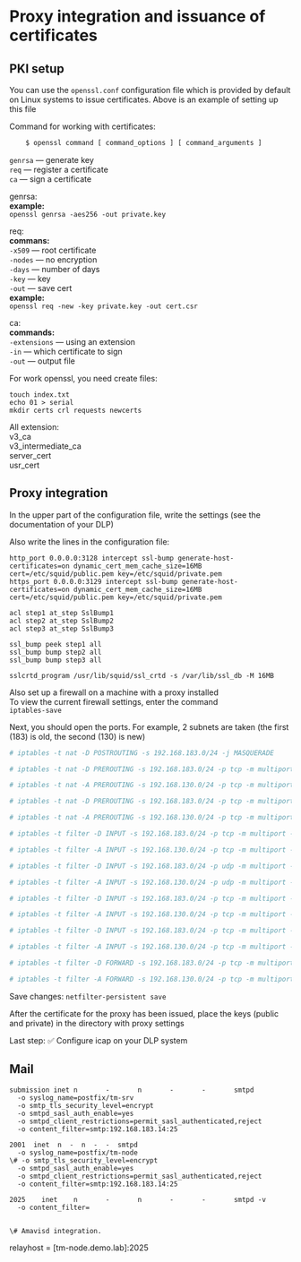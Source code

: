 # Proxy integration and issuance of certificates

## PKI setup

You can use the `openssl.conf` configuration file which is provided by default on Linux systems to issue certificates. Above is an example of setting up this file    

Command for working with certificates:    
```bash
	$ openssl command [ command_options ] [ command_arguments ]
````

`genrsa` — generate key    
`req` — register a certificate    
`ca` — sign a certificate    

genrsa:    
	**example:**    
		`openssl genrsa -aes256 -out private.key`    
    
req:    
	**commans:**    
		`-x509` — root certificate    
		`-nodes` — no encryption    
		`-days` — number of days    
		`-key` — key    
		`-out` — save cert    
	**example:**    
		`openssl req -new -key private.key -out cert.csr`    
    
ca:    
	**commands:**    
		`-extensions` — using an extension    
		`-in` — which certificate to sign    
		`-out` — output file   


For work openssl, you need create files:    
```
touch index.txt    
echo 01 > serial    
mkdir certs crl requests newcerts    
```
    
All extension:    
v3_ca    
v3_intermediate_ca    
server_cert    
usr_cert    
    
## Proxy integration

In the upper part of the configuration file, write the settings (see the documentation of your DLP)    
    
Also write the lines in the configuration file:    
    
```
http_port 0.0.0.0:3128 intercept ssl-bump generate-host-certificates=on dynamic_cert_mem_cache_size=16MB  cert=/etc/squid/public.pem key=/etc/squid/private.pem    
https_port 0.0.0.0:3129 intercept ssl-bump generate-host-certificates=on dynamic_cert_mem_cache_size=16MB  cert=/etc/squid/public.pem key=/etc/squid/private.pem    
    
acl step1 at_step SslBump1    
acl step2 at_step SslBump2    
acl step3 at_step SslBump3    
    
ssl_bump peek step1 all    
ssl_bump bump step2 all    
ssl_bump bump step3 all    
    
sslcrtd_program /usr/lib/squid/ssl_crtd -s /var/lib/ssl_db -M 16MB    
```
    
Also set up a firewall on a machine with a proxy installed    
To view the current firewall settings, enter the command    
`iptables-save`    
    
Next, you should open the ports. For example, 2 subnets are taken (the first (183) is old, the second (130) is new)    
```bash
# iptables -t nat -D POSTROUTING -s 192.168.183.0/24 -j MASQUERADE

# iptables -t nat -D PREROUTING -s 192.168.183.0/24 -p tcp -m multiport --dports 80,8080 -j REDIRECT --to-ports 3128

# iptables -t nat -A PREROUTING -s 192.168.130.0/24 -p tcp -m multiport --dports 80,8080 -j REDIRECT --to-ports 3128

# iptables -t nat -D PREROUTING -s 192.168.183.0/24 -p tcp -m multiport --dports 443 -j REDIRECT --to-ports 3129

# iptables -t nat -A PREROUTING -s 192.168.130.0/24 -p tcp -m multiport --dports 443 -j REDIRECT --to-ports 3129

# iptables -t filter -D INPUT -s 192.168.183.0/24 -p tcp -m multiport --ports 53 -j ACCEPT

# iptables -t filter -A INPUT -s 192.168.130.0/24 -p tcp -m multiport --ports 53 -j ACCEPT

# iptables -t filter -D INPUT -s 192.168.183.0/24 -p udp -m multiport --ports 53 -j ACCEPT

# iptables -t filter -A INPUT -s 192.168.130.0/24 -p udp -m multiport --ports 53 -j ACCEPT

# iptables -t filter -D INPUT -s 192.168.183.0/24 -p tcp -m multiport --ports 3128 -j ACCEPT

# iptables -t filter -A INPUT -s 192.168.130.0/24 -p tcp -m multiport --ports 3128 -j ACCEPT

# iptables -t filter -D INPUT -s 192.168.183.0/24 -p tcp -m multiport --ports 3129 -j ACCEPT

# iptables -t filter -A INPUT -s 192.168.130.0/24 -p tcp -m multiport --ports 3129 -j ACCEPT

# iptables -t filter -D FORWARD -s 192.168.183.0/24 -p tcp -m multiport --ports 110,5190,25,21 -j ACCEPT

# iptables -t filter -A FORWARD -s 192.168.130.0/24 -p tcp -m multiport --ports 110,5190,25,21 -j ACCEPT 

```


Save changes:
`netfilter-persistent save`


After the certificate for the proxy has been issued, place the keys (public and private) in the directory with proxy settings    
    
Last step: :white_check_mark: Configure icap on your DLP system

## Mail
```
submission inet n       -       n       -       -       smtpd
  -o syslog_name=postfix/tm-srv
  -o smtp_tls_security_level=encrypt
  -o smtpd_sasl_auth_enable=yes
  -o smtpd_client_restrictions=permit_sasl_authenticated,reject
  -o content_filter=smtp:192.168.183.14:25

2001  inet  n  -  n  -  -  smtpd
  -o syslog_name=postfix/tm-node
\# -o smtp_tls_security_level=encrypt
  -o smtpd_sasl_auth_enable=yes
  -o smtpd_client_restrictions=permit_sasl_authenticated,reject
  -o content_filter=smtp:192.168.183.14:25

2025    inet    n       -       n       -       -       smtpd -v
  -o content_filter=


\# Amavisd integration.
```    
    
    
relayhost = [tm-node.demo.lab]:2025